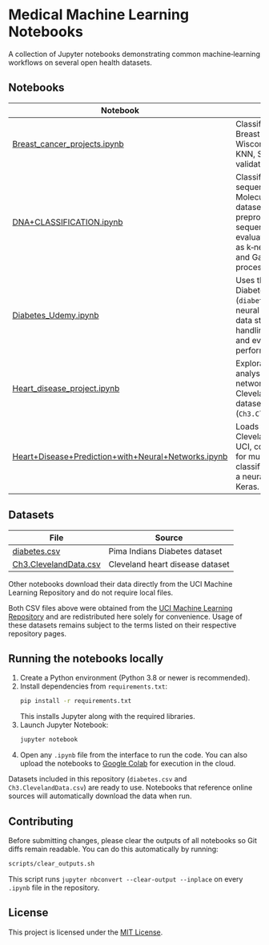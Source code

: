 # Medical Machine Learning Notebooks

A collection of Jupyter notebooks demonstrating common machine‑learning workflows on several open health datasets.

## Notebooks

| Notebook | Description |
|----------|-------------|
| [Breast_cancer_projects.ipynb](Breast_cancer_projects.ipynb) | Classification of the UCI Breast Cancer Wisconsin dataset using KNN, SVM and cross validation. |
| [DNA+CLASSIFICATION.ipynb](DNA+CLASSIFICATION.ipynb) | Classifies promoter gene sequences from the UCI Molecular Biology dataset. Demonstrates preprocessing DNA sequences and evaluating models such as k‑nearest neighbors and Gaussian processes. |
| [Diabetes_Udemy.ipynb](Diabetes_Udemy.ipynb) | Uses the Pima Indians Diabetes dataset (`diabetes.csv`) to build a neural network. Includes data standardization, handling missing values and evaluating model performance. |
| [Heart_disease_project.ipynb](Heart_disease_project.ipynb) | Exploratory data analysis and neural network model on the Cleveland heart disease dataset (`Ch3.ClevelandData.csv`). |
| [Heart+Disease+Prediction+with+Neural+Networks.ipynb](Heart+Disease+Prediction+with+Neural+Networks.ipynb) | Loads the processed Cleveland dataset from UCI, converts the labels for multi‑class classification and trains a neural network with Keras. |

## Datasets

| File | Source |
|------|-------|
| [diabetes.csv](diabetes.csv) | Pima Indians Diabetes dataset |
| [Ch3.ClevelandData.csv](Ch3.ClevelandData.csv) | Cleveland heart disease dataset |

Other notebooks download their data directly from the UCI Machine Learning Repository and do not require local files.

Both CSV files above were obtained from the [UCI Machine Learning Repository](https://archive.ics.uci.edu/ml/index.php) and are redistributed here solely for convenience. Usage of these datasets remains subject to the terms listed on their respective repository pages.

## Running the notebooks locally

1. Create a Python environment (Python 3.8 or newer is recommended).
2. Install dependencies from `requirements.txt`:
   ```bash
   pip install -r requirements.txt
   ```
   This installs Jupyter along with the required libraries.
3. Launch Jupyter Notebook:
   ```bash
   jupyter notebook
   ```
4. Open any `.ipynb` file from the interface to run the code. You can also upload the notebooks to [Google Colab](https://colab.research.google.com/) for execution in the cloud.

Datasets included in this repository (`diabetes.csv` and `Ch3.ClevelandData.csv`) are ready to use. Notebooks that reference online sources will automatically download the data when run.

## Contributing

Before submitting changes, please clear the outputs of all notebooks so Git diffs remain readable. You can do this automatically by running:

```bash
scripts/clear_outputs.sh
```

This script runs `jupyter nbconvert --clear-output --inplace` on every `.ipynb` file in the repository.


## License

This project is licensed under the [MIT License](LICENSE).
